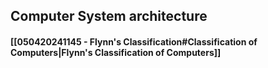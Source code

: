 ## Computer System architecture
#### [[050420241145 - Flynn's Classification#Classification of Computers|Flynn's Classification of Computers]]